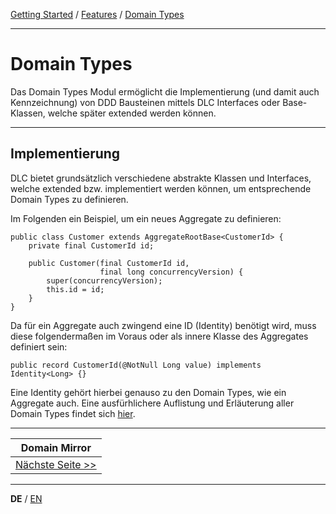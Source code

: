 [Getting Started](../index_de.md) / [Features](../guides/features_de.md) / [Domain Types](domain_types_de.md)

---

# Domain Types
Das Domain Types Modul ermöglicht die Implementierung (und damit auch Kennzeichnung) von DDD Bausteinen mittels 
DLC Interfaces oder Base-Klassen, welche später extended werden können.

---

## Implementierung
DLC bietet grundsätzlich verschiedene abstrakte Klassen und Interfaces, welche extended bzw. 
implementiert werden können, um entsprechende Domain Types zu definieren.

Im Folgenden ein Beispiel, um ein neues Aggregate zu definieren:
```
public class Customer extends AggregateRootBase<CustomerId> {
    private final CustomerId id;
    
    public Customer(final CustomerId id,
                    final long concurrencyVersion) {
        super(concurrencyVersion);
        this.id = id;
    }
}
```

Da für ein Aggregate auch zwingend eine ID (Identity) benötigt wird, muss diese folgendermaßen im Voraus
oder als innere Klasse des Aggregates definiert sein:
```
public record CustomerId(@NotNull Long value) implements Identity<Long> {}
```
Eine Identity gehört hierbei genauso zu den Domain Types, wie ein Aggregate auch. Eine ausfürhlichere Auflistung 
und Erläuterung aller Domain Types findet sich [hier](../../readme_building_blocks.md).

---

|           **Domain Mirror**            |
|:--------------------------------------:|
| [Nächste Seite >>](domain_mirror_de.md) |

---

**DE** / [EN](../../english/features/domain_types_en.md)
